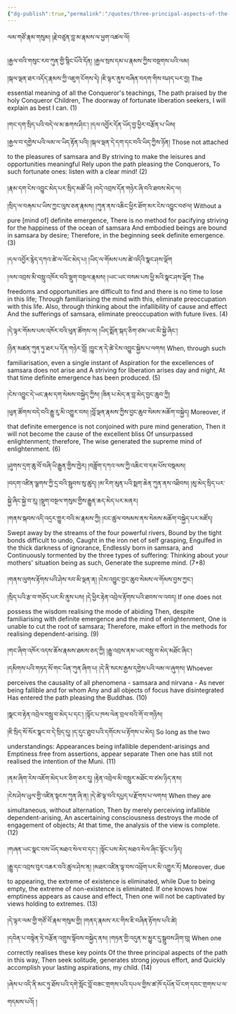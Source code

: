 ```yaml
---
{"dg-publish":true,"permalink":"/quotes/three-principal-aspects-of-the-path/"}
---
```


ལམ་གཙོ་རྣམ་གསུམ། །རྗེ་བཙུན་བླ་མ་རྣམས་ལ་ཕྱག་འཚལ་ལོ། 

།རྒྱལ་བའི་གསུང་རབ་ཀུན་གྱི་སྙིང་པོའི་དོན། །རྒྱལ་སྲས་དམ་པ་རྣམས་ཀྱིས་བསྔགས་པའི་ལམ། <br>།སྐལ་ལྡན་ཐར་འདོད་རྣམས་ཀྱི་འཇུག་ངོགས་དེ། །ཇི་ལྟར་ནུས་བཞིན་བདག་གིས་བཤད་པར་བྱ། 
The essential meaning of all the Conqueror's teachings,
The path praised by the holy Conqueror Children,
The doorway of fortunate liberation seekers,
I will explain as best I can. (1)

།གང་དག་སྲིད་པའི་བདེ་ལ་མ་ཆགས་ཤིང་། །དལ་འབྱོར་དོན་ཡོད་བྱ་ཕྱིར་བརྩོན་པ་ཡིས། <br>།རྒྱལ་བ་དགྱེས་པའི་ལམ་ལ་ཡིད་རྟོན་པའི། །སྐལ་ལྡན་དེ་དག་དང་བའི་ཡིད་ཀྱིས་ཉོན། 
Those not attached to the pleasures of samsara and
By striving to make the leisures and opportunities meaningful
Rely upon the path pleasing the Conquerors,
To such fortunate ones: listen with a clear mind! (2)

།རྣམ་དག་ངེས་འབྱུང་མེད་པར་སྲིད་མཚོ་ཡི། །བདེ་འབྲས་དོན་གཉེར་ཞི་བའི་ཐབས་མེད་ལ། <br>།སྲིད་ལ་བརྐམ་པ་ཡིས་ཀྱང་ལུས་ཅན་རྣམས། །ཀུན་ནས་འཆིང་ཕྱིར་ཐོག་མར་ངེས་འབྱུང་བཙལ། 
Without a pure [mind of] definite emergence,
There is no method for pacifying striving for the happiness of the ocean of samsara
And embodied beings are bound in samsara by desire;
Therefore, in the beginning seek definite emergence. (3)

།དལ་འབྱོར་རྙེད་དཀའ་ཚེ་ལ་ལོང་མེད་པ། །ཡིད་ལ་གོམས་པས་ཚེ་འདིའི་སྣང་ཤས་ལྡོག <br>།ལས་འབྲས་མི་བསླུ་འཁོར་བའི་སྡུག་བསྔལ་རྣམས། །ཡང་ཡང་བསམ་པས་ཕྱི་མའི་སྣང་ཤས་ལྡོག 
The freedoms and opportunities are difficult to find and there is no time to lose in this life;
Through familiarising the mind with this, eliminate preoccupation with this life.
Also, through thinking about the infallibility of cause and effect
And the sufferings of samsara, eliminate preoccupation with future lives. (4)

།དེ་ལྟར་གོམས་པས་འཁོར་བའི་ཕུན་ཚོགས་ལ། །ཡིད་སྨོན་སྐད་ཅིག་ཙམ་ཡང་མི་སྐྱེ་ཞིང་། <br>།ཉིན་མཚན་ཀུན་ཏུ་ཐར་པ་དོན་གཉེར་བློ། །བྱུང་ན་དེ་ཚེ་ངེས་འབྱུང་སྐྱེས་པ་ལགས། 
When, through such familiarisation, even a single instant of
Aspiration for the excellences of samsara does not arise and
A striving for liberation arises day and night,
At that time definite emergence has been produced. (5)

།ངེས་འབྱུང་དེ་ཡང་རྣམ་དག་སེམས་བསྐྱེད་ཀྱིས། །ཟིན་པ་མེད་ན་བླ་མེད་བྱང་ཆུབ་ཀྱི། <br>།ཕུན་ཚོགས་བདེ་བའི་རྒྱུ་རུ་མི་འགྱུར་བས། །བློ་ལྡན་རྣམས་ཀྱིས་བྱང་ཆུབ་སེམས་མཆོག་བསྐྱེད། 
Moreover, if that definite emergence is not conjoined with pure mind generation,
Then it will not become the cause of the excellent bliss
Of unsurpassed enlightenment; therefore,
The wise generated the supreme mind of enlightenment. (6)

།ཤུགས་དྲག་ཆུ་བོ་བཞི་ཡི་རྒྱུན་གྱིས་ཁྱེར། །བཟློག་དཀའ་ལས་ཀྱི་འཆིང་བ་དམ་པོས་བསྡམས། <br>།བདག་འཛིན་ལྕགས་ཀྱི་དྲ་བའི་སྦུབས་སུ་ཚུད། །མ་རིག་མུན་པའི་སྨག་ཆེན་ཀུན་ནས་འཐིབས།
།མུ་མེད་སྲིད་པར་སྐྱེ་ཞིང་སྐྱེ་བ་རུ། །སྡུག་བསྔལ་གསུམ་གྱིས་རྒྱུན་ཆད་མེད་པར་མནར། <br>།གནས་སྐབས་འདི་འདྲར་གྱུར་བའི་མ་རྣམས་ཀྱི། །ངང་ཚུལ་བསམས་ནས་སེམས་མཆོག་བསྐྱེད་པར་མཛོད། 
Swept away by the streams of the four powerful rivers,
Bound by the tight bonds difficult to undo,
Caught in the iron net of self grasping,
Engulfed in the thick darkness of ignorance,
Endlessly born in samsara, and
Continuously tormented by the three types of suffering:
Thinking about your mothers' situation being as such,
Generate the supreme mind. (7+8)

།གནས་ལུགས་རྟོགས་པའི་ཤེས་རབ་མི་ལྡན་ན། །ངེས་འབྱུང་བྱང་ཆུབ་སེམས་ལ་གོམས་བྱས་ཀྱང་། <br>།སྲིད་པའི་རྩ་བ་གཅོད་པར་མི་ནུས་པས། །དེ་ཕྱིར་རྟེན་འབྲེལ་རྟོགས་པའི་ཐབས་ལ་འབད། 
If one does not possess the wisdom realising the mode of abiding
Then, despite familiarising with definite emergence and the mind of enlightenment,
One is unable to cut the root of samsara;
Therefore, make effort in the methods for realising dependent-arising. (9)

།གང་ཞིག་འཁོར་འདས་ཆོས་རྣམས་ཐམས་ཅད་ཀྱི། །རྒྱུ་འབྲས་ནམ་ཡང་བསླུ་བ་མེད་མཐོང་ཞིང་། <br>།དམིགས་པའི་གཏད་སོ་གང་ཡིན་ཀུན་ཞིག་པ། །དེ་ནི་སངས་རྒྱས་དགྱེས་པའི་ལམ་ལ་ཞུགས། 
Whoever perceives the causality of all phenomena - samsara and nirvana - 
As never being fallible and for whom
Any and all objects of focus have disintegrated
Has entered the path pleasing the Buddhas. (10)

།སྣང་བ་རྟེན་འབྲེལ་བསླུ་བ་མེད་པ་དང་། །སྟོང་པ་ཁས་ལེན་བྲལ་བའི་གོ་བ་གཉིས། <br>།ཇི་སྲིད་སོ་སོར་སྣང་བ་དེ་སྲིད་དུ། །ད་དུང་ཐུབ་པའི་དགོངས་པ་རྟོགས་པ་མེད། 
So long as the two understandings:
Appearances being infallible dependent-arisings and
Emptiness free from assertions, appear separate
Then one has still not realised the intention of the Muni. (11)

།ནམ་ཞིག་རེས་འཇོག་མེད་པར་ཅིག་ཅར་དུ། །རྟེན་འབྲེལ་མི་བསླུར་མཐོང་བ་ཙམ་ཉིད་ནས། <br>།ངེས་ཤེས་ཡུལ་གྱི་འཛིན་སྟངས་ཀུན་ཞི་ན། །དེ་ཚེ་ལྟ་བའི་དཔྱད་པ་རྫོགས་པ་ལགས། 
When they are simultaneous, without alternation,
Then by merely perceiving infallible dependent-arising,
An ascertaining consciousness destroys the mode of engagement of objects;
At that time, the analysis of the view is complete. (12)

།གཞན་ཡང་སྣང་བས་ཡོད་མཐའ་སེལ་བ་དང་། །སྟོང་པས་མེད་མཐའ་སེལ་ཞིང་སྟོང་པ་ཉིད། <br>།རྒྱུ་དང་འབྲས་བུར་འཆར་བའི་ཚུལ་ཤེས་ན། །མཐར་འཛིན་ལྟ་བས་འཕྲོག་པར་མི་འགྱུར་རོ། 
Moreover, due to appearing, the extreme of existence is eliminated, while
Due to being empty, the extreme of non-existence is eliminated.
If one knows how emptiness appears as cause and effect,
Then one will not be captivated by views holding to extremes. (13)

།དེ་ལྟར་ལམ་གྱི་གཙོ་བོ་རྣམ་གསུམ་གྱི། །གནད་རྣམས་རང་གིས་ཇི་བཞིན་རྟོགས་པའི་ཚེ། <br>།དབེན་པ་བསྟེན་ཏེ་བརྩོན་འགྲུས་སྟོབས་བསྐྱེད་ནས། །གཏན་གྱི་འདུན་མ་མྱུར་དུ་སྒྲུབས་ཤིག་བུ། 
When one correctly realises these key points
Of the three principal aspects of the path in this way,
Then seek solitude, generates strong joyous effort, and
Quickly accomplish your lasting aspirations, my child. (14)

།ཞེས་པ་འདི་ནི་མང་ཏུ་ཐོས་པའི་དགེ་སློང་བློ་བཟང་གྲགས་པའི་དཔལ་གྱིས་ཚ་ཁོ་དཔོན་པོ་ངག་དབང་གྲགས་པ་ལ་གདམས་པའོ། །